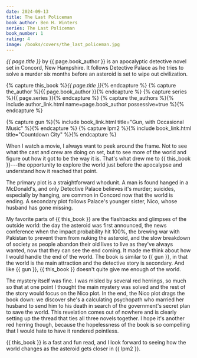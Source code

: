 ```yaml
---
date: 2024-09-13
title: The Last Policeman
book_author: Ben H. Winters
series: The Last Policeman
book_number: 1
rating: 4
image: /books/covers/the_last_policeman.jpg
---
```


<cite class="book-title">{{ page.title }}</cite> by <span
class="author-name">{{ page.book_author }}</span> is an apocalyptic detective
novel set in Concord, New Hampshire. It follows Detective Palace as he tries
to solve a murder six months before an asteroid is set to wipe out
civilization.

{% capture this_book %}<cite class="book-title">{{ page.title }}</cite>{% endcapture %}
{% capture the_author %}<span class="author-name">{{ page.book_author }}</span>{% endcapture %}
{% capture series %}<span class="book-series">{{ page.series }}</span>{% endcapture %}
{% capture the_authors %}{% include author_link.html name=page.book_author possessive=true %}{% endcapture %}

{% capture gun %}{% include book_link.html title="Gun, with Occasional Music" %}{% endcapture %}
{% capture lpm2 %}{% include book_link.html title="Countdown City" %}{% endcapture %}


When I watch a movie, I always want to peek around the frame. Not to see what
the cast and crew are doing on set, but to see more of the world and figure
out how it got to be the way it is. That's what drew me to {{ this_book
}}---the opportunity to explore the world just before the apocalypse and
understand how it reached that point.

The primary plot is a straightforward whodunit. A man is found hanged in a
McDonald's, and only Detective Palace believes it's murder; suicides,
especially by hanging, are common in Concord now that the world is ending. A
secondary plot follows Palace's younger sister, Nico, whose husband has gone
missing.

My favorite parts of {{ this_book }} are the flashbacks and glimpses of the
outside world: the day the asteroid was first announced, the news conference
when the impact probability hit 100%, the brewing war with Pakistan to prevent
them from nuking the asteroid, and the slow breakdown of society as people
abandon their old lives to live as they've always wanted, now that they can
see the end coming. It made me think about how I would handle the end of the
world. The book is similar to {{ gun }}, in that the world is the main
attraction and the detective story is secondary. And like {{ gun }}, {{
this_book }} doesn't quite give me enough of the world.

The mystery itself was fine. I was misled by several red herrings, so much so
that at one point I thought the main mystery was solved and the rest of the
story would focus on the Nico plot. In the end, the Nico plot drags the book
down: we discover she's a calculating psychopath who married her husband to
send him to his death in search of the government's secret plan to save the
world. This revelation comes out of nowhere and is clearly setting up the
thread that ties all three novels together. I hope it's another red herring
though, because the hopelessness of the book is so compelling that I would
hate to have it rendered pointless.

{{ this_book }} is a fast and fun read, and I look forward to seeing how the
world changes as the asteroid gets closer in {{ lpm2 }}.
